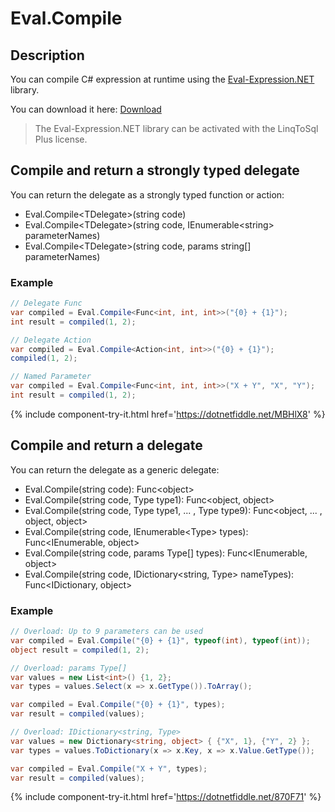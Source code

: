 # Eval.Compile

## Description
You can compile C# expression at runtime using the [Eval-Expression.NET](http://eval-expression.net/) library.

You can download it here: [Download](http://eval-expression.net/download)

> The Eval-Expression.NET library can be activated with the LinqToSql Plus license. 

## Compile and return a strongly typed delegate
You can return the delegate as a strongly typed function or action:

- Eval.Compile&lt;TDelegate&gt;(string code)
- Eval.Compile&lt;TDelegate&gt;(string code, IEnumerable&lt;string&gt; parameterNames)
- Eval.Compile&lt;TDelegate&gt;(string code, params string[] parameterNames)

### Example
```csharp
// Delegate Func
var compiled = Eval.Compile<Func<int, int, int>>("{0} + {1}");
int result = compiled(1, 2);

// Delegate Action
var compiled = Eval.Compile<Action<int, int>>("{0} + {1}");
compiled(1, 2);

// Named Parameter
var compiled = Eval.Compile<Func<int, int, int>>("X + Y", "X", "Y");
int result = compiled(1, 2);
```
{% include component-try-it.html href='https://dotnetfiddle.net/MBHlX8' %}

## Compile and return a delegate
You can return the delegate as a generic delegate:

- Eval.Compile(string code): Func&lt;object&gt;
- Eval.Compile(string code, Type type1): Func&lt;object, object&gt;
- Eval.Compile(string code, Type type1, ... , Type type9): Func&lt;object, ... , object, object&gt;
- Eval.Compile(string code, IEnumerable&lt;Type&gt; types): Func&lt;IEnumerable, object&gt;
- Eval.Compile(string code, params Type[] types): Func&lt;IEnumerable, object&gt;
- Eval.Compile(string code, IDictionary&lt;string, Type&gt; nameTypes): Func&lt;IDictionary, object&gt;

### Example
```csharp
// Overload: Up to 9 parameters can be used
var compiled = Eval.Compile("{0} + {1}", typeof(int), typeof(int));
object result = compiled(1, 2);

// Overload: params Type[]
var values = new List<int>() {1, 2};
var types = values.Select(x => x.GetType()).ToArray();

var compiled = Eval.Compile("{0} + {1}", types);
var result = compiled(values);

// Overload: IDictionary<string, Type>
var values = new Dictionary<string, object> { {"X", 1}, {"Y", 2} };
var types = values.ToDictionary(x => x.Key, x => x.Value.GetType());

var compiled = Eval.Compile("X + Y", types);
var result = compiled(values);
```
{% include component-try-it.html href='https://dotnetfiddle.net/870F71' %}


